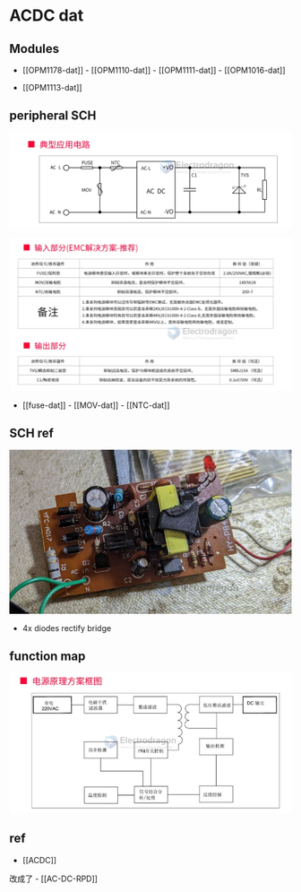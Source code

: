 
# ACDC dat 



## Modules 

- [[OPM1178-dat]] - [[OPM1110-dat]] - [[OPM1111-dat]] - [[OPM1016-dat]]

- [[OPM1113-dat]]

## peripheral SCH 

![](2024-01-23-14-05-46.png)

![](2024-01-23-14-06-01.png)

- [[fuse-dat]] - [[MOV-dat]] - [[NTC-dat]]






## SCH ref 


![](2024-03-21-14-52-51.png)

- 4x diodes rectify bridge 


## function map 

![](2024-08-28-15-15-13.png)

## ref 

- [[ACDC]]

改成了 - [[AC-DC-RPD]]